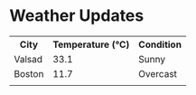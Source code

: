 # Weather Updates

<!-- WEATHER-UPDATE-START -->
<table><tr><th>City</th><th>Temperature (°C)</th><th>Condition</th></tr><tr><td>Valsad</td><td>33.1</td><td>Sunny</td></tr><tr><td>Boston</td><td>11.7</td><td>Overcast</td></tr><tr><td></td><td></td><td></td></tr></table>
<!-- WEATHER-UPDATE-END -->
